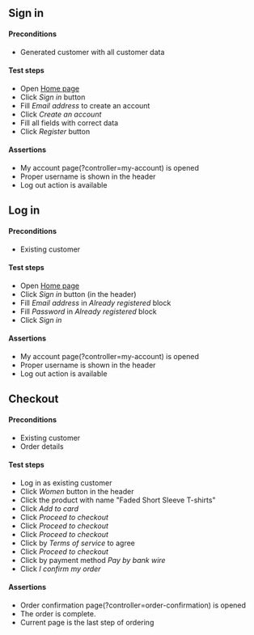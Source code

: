 ## Sign in
#### Preconditions
* Generated customer with all customer data
#### Test steps
* Open [Home page](http://automationpractice.com/index.php)
* Click *Sign in* button
* Fill *Email address* to create an account
* Click *Create an account* 
* Fill all fields with correct data 
* Click *Register* button
#### Assertions
* My account page(?controller=my-account) is opened
* Proper username is shown in the header
* Log out action is available

## Log in
#### Preconditions
* Existing customer
#### Test steps
* Open [Home page](http://automationpractice.com/index.php)
* Click *Sign in* button (in the header)
* Fill *Email address* in _Already registered_ block
* Fill *Password* in _Already registered_ block
* Click *Sign in* 
#### Assertions
* My account page(?controller=my-account) is opened
* Proper username is shown in the header
* Log out action is available

## Checkout
#### Preconditions
* Existing customer
* Order details
#### Test steps
* Log in as existing customer
* Click *Women* button in the header
* Click the product with name "Faded Short Sleeve T-shirts"
* Click *Add to card*
* Click *Proceed to checkout*
* Click *Proceed to checkout*
* Click *Proceed to checkout*
* Click by *Terms of service* to agree
* Click *Proceed to checkout*
* Click by payment method *Pay by bank wire*
* Click *I confirm my order*
#### Assertions
* Order confirmation page(?controller=order-confirmation) is opened
* The order is complete.
* Current page is the last step of ordering 



